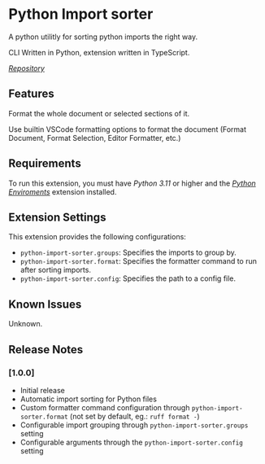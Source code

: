 # Python Import sorter

A python utilitly for sorting python imports the right way.

CLI Written in Python, extension written in TypeScript.

*[Repository](https://github.com/AntiMach/python-import-sorter)*

## Features

Format the whole document or selected sections of it.

Use builtin VSCode formatting options to format the document (Format Document, Format Selection, Editor Formatter, etc.)

## Requirements

To run this extension, you must have *Python 3.11* or higher and the *[Python Enviroments](https://github.com/AntiMach/python-import-sorter)* extension installed.

## Extension Settings

This extension provides the following configurations:

* `python-import-sorter.groups`: Specifies the imports to group by.
* `python-import-sorter.format`: Specifies the formatter command to run after sorting imports.
* `python-import-sorter.config`: Specifies the path to a config file.

## Known Issues

Unknown.

## Release Notes

### [1.0.0]

- Initial release
- Automatic import sorting for Python files
- Custom formatter command configuration through `python-import-sorter.format` (not set by default, eg.: `ruff format -`)
- Configurable import grouping through `python-import-sorter.groups` setting
- Configurable arguments through the `python-import-sorter.config` setting